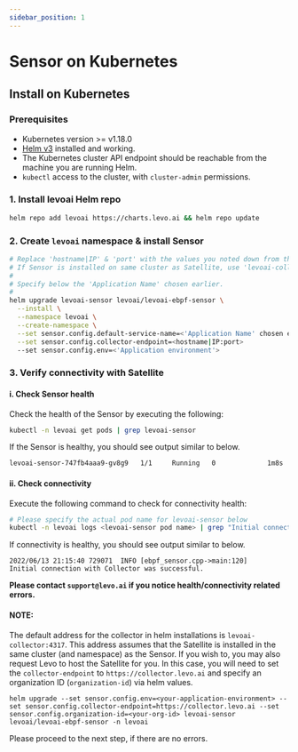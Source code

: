 ```yaml
---
sidebar_position: 1
---
```


# Sensor on Kubernetes

## Install on Kubernetes

### Prerequisites
- Kubernetes version >= v1.18.0
- [Helm v3](https://helm.sh/docs/intro/install/) installed and working.
- The Kubernetes cluster API endpoint should be reachable from the machine you are running Helm.
- `kubectl` access to the cluster, with `cluster-admin` permissions.

### 1. Install levoai Helm repo
```bash
helm repo add levoai https://charts.levo.ai && helm repo update
```

### 2. Create `levoai` namespace & install Sensor
```bash
# Replace 'hostname|IP' & 'port' with the values you noted down from the Satellite install
# If Sensor is installed on same cluster as Satellite, use 'levoai-collector.levoai:4317'
#
# Specify below the 'Application Name' chosen earlier.
#
helm upgrade levoai-sensor levoai/levoai-ebpf-sensor \
  --install \
  --namespace levoai \
  --create-namespace \
  --set sensor.config.default-service-name=<'Application Name' chosen earlier> \
  --set sensor.config.collector-endpoint=<hostname|IP:port>
  --set sensor.config.env=<'Application environment'>
```


### 3. Verify connectivity with Satellite

#### i. Check Sensor health

Check the health of the Sensor by executing the following:

```bash
kubectl -n levoai get pods | grep levoai-sensor
```                              
If the Sensor is healthy, you should see output similar to below.

```bash
levoai-sensor-747fb4aaa9-gv8g9   1/1     Running   0             1m8s
```

#### ii. Check connectivity

Execute the following command to check for connectivity health:

```bash
# Please specify the actual pod name for levoai-sensor below
kubectl -n levoai logs <levoai-sensor pod name> | grep "Initial connection with Collector"
```
If connectivity is healthy, you should see output similar to below.

```
2022/06/13 21:15:40 729071	INFO [ebpf_sensor.cpp->main:120]	Initial connection with Collector was successful.
```

**Please contact `support@levo.ai` if you notice health/connectivity related errors.**

#### NOTE:
The default address for the collector in helm installations is `levoai-collector:4317`.
This address assumes that the Satellite is installed in the same cluster (and namespace) as the Sensor.
If you wish to, you may also request Levo to host the Satellite for you. In this case, you will need to set the `collector-endpoint` to `https://collector.levo.ai` and specify an organization ID (`organization-id`) via helm values.

```shell
helm upgrade --set sensor.config.env=<your-application-environment> --set sensor.config.collector-endpoint=https://collector.levo.ai --set sensor.config.organization-id=<your-org-id> levoai-sensor levoai/levoai-ebpf-sensor -n levoai
```

Please proceed to the next step, if there are no errors.

<br></br>
